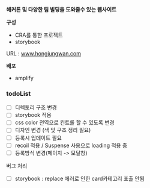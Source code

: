**해커톤 및 다양한 팀 빌딩을 도와줄수 있는 웹사이트**

**구성**
 - CRA를 통한 프로젝트 
 - storybook

URL : www.hongjungwan.com

**배포** 
 - amplify

### todoList  
- [ ] 디렉토리 구조 변경
- [ ] storybook 적용
- [ ] css color 전역으로 컨트롤 할 수 있도록 변경
- [ ] 디자인 변경 (색 및 구조 정리 필요)
- [ ] 등록시 업데이트 필요
- [ ] recoil 적용 / Suspense 사용으로 loading 적용 중
- [ ] 등록방식 변경(페이지 -> 모달창)

버그 처리
- [ ] storybook : replace 에러로 인한 card카테고리 표출 안됨

